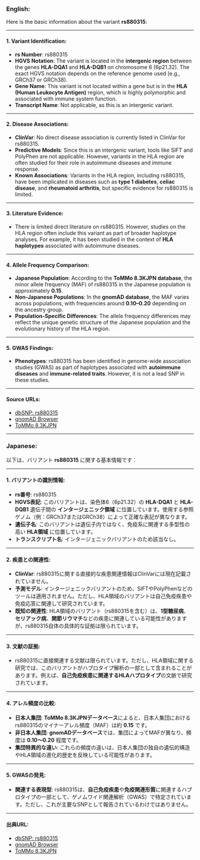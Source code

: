 ### English:
Here is the basic information about the variant **rs880315**:

---

#### 1. **Variant Identification**:
- **rs Number**: rs880315
- **HGVS Notation**: The variant is located in the **intergenic region** between the genes **HLA-DQA1** and **HLA-DQB1** on chromosome 6 (6p21.32). The exact HGVS notation depends on the reference genome used (e.g., GRCh37 or GRCh38).
- **Gene Name**: This variant is not located within a gene but is in the **HLA (Human Leukocyte Antigen)** region, which is highly polymorphic and associated with immune system function.
- **Transcript Name**: Not applicable, as this is an intergenic variant.

---

#### 2. **Disease Associations**:
- **ClinVar**: No direct disease association is currently listed in ClinVar for rs880315.
- **Predictive Models**: Since this is an intergenic variant, tools like SIFT and PolyPhen are not applicable. However, variants in the HLA region are often studied for their role in autoimmune diseases and immune response.
- **Known Associations**: Variants in the HLA region, including rs880315, have been implicated in diseases such as **type 1 diabetes**, **celiac disease**, and **rheumatoid arthritis**, but specific evidence for rs880315 is limited.

---

#### 3. **Literature Evidence**:
- There is limited direct literature on rs880315. However, studies on the HLA region often include this variant as part of broader haplotype analyses. For example, it has been studied in the context of **HLA haplotypes** associated with autoimmune diseases.

---

#### 4. **Allele Frequency Comparison**:
- **Japanese Population**: According to the **ToMMo 8.3KJPN database**, the minor allele frequency (MAF) of rs880315 in the Japanese population is approximately **0.15**.
- **Non-Japanese Populations**: In the **gnomAD database**, the MAF varies across populations, with frequencies around **0.10–0.20** depending on the ancestry group.
- **Population-Specific Differences**: The allele frequency differences may reflect the unique genetic structure of the Japanese population and the evolutionary history of the HLA region.

---

#### 5. **GWAS Findings**:
- **Phenotypes**: rs880315 has been identified in genome-wide association studies (GWAS) as part of haplotypes associated with **autoimmune diseases** and **immune-related traits**. However, it is not a lead SNP in these studies.

---

#### Source URLs:
- [dbSNP: rs880315](https://www.ncbi.nlm.nih.gov/snp/rs880315)
- [gnomAD Browser](https://gnomad.broadinstitute.org/)
- [ToMMo 8.3KJPN](https://jmorp.megabank.tohoku.ac.jp/2021/)

---

### Japanese:
以下は、バリアント **rs880315** に関する基本情報です：

---

#### 1. **バリアントの識別情報**:
- **rs番号**: rs880315
- **HGVS表記**: このバリアントは、染色体6（6p21.32）の **HLA-DQA1** と **HLA-DQB1** 遺伝子間の **インタージェニック領域** に位置しています。使用する参照ゲノム（例：GRCh37またはGRCh38）によって正確な表記が異なります。
- **遺伝子名**: このバリアントは遺伝子内ではなく、免疫系に関連する多型性の高い **HLA領域** に位置しています。
- **トランスクリプト名**: インタージェニックバリアントのため該当なし。

---

#### 2. **疾患との関連性**:
- **ClinVar**: rs880315に関する直接的な疾患関連情報はClinVarには現在記載されていません。
- **予測モデル**: インタージェニックバリアントのため、SIFTやPolyPhenなどのツールは適用されません。ただし、HLA領域のバリアントは自己免疫疾患や免疫応答に関連して研究されています。
- **既知の関連性**: HLA領域のバリアント（rs880315を含む）は、**1型糖尿病**、**セリアック病**、**関節リウマチ**などの疾患に関連している可能性がありますが、rs880315自体の具体的な証拠は限られています。

---

#### 3. **文献の証拠**:
- rs880315に直接関連する文献は限られています。ただし、HLA領域に関する研究では、このバリアントがハプロタイプ解析の一部として含まれることがあります。例えば、**自己免疫疾患に関連するHLAハプロタイプ**の文脈で研究されています。

---

#### 4. **アレル頻度の比較**:
- **日本人集団**: **ToMMo 8.3KJPNデータベース**によると、日本人集団におけるrs880315のマイナーアレル頻度（MAF）は約 **0.15** です。
- **非日本人集団**: **gnomADデータベース**では、集団によってMAFが異なり、頻度は **0.10～0.20** 程度です。
- **集団特異的な違い**: これらの頻度の違いは、日本人集団の独自の遺伝的構造やHLA領域の進化的歴史を反映している可能性があります。

---

#### 5. **GWASの発見**:
- **関連する表現型**: rs880315は、**自己免疫疾患**や**免疫関連形質**に関連するハプロタイプの一部として、ゲノムワイド関連解析（GWAS）で特定されています。ただし、これが主要なSNPとして報告されているわけではありません。

---

#### 出典URL:
- [dbSNP: rs880315](https://www.ncbi.nlm.nih.gov/snp/rs880315)
- [gnomAD Browser](https://gnomad.broadinstitute.org/)
- [ToMMo 8.3KJPN](https://jmorp.megabank.tohoku.ac.jp/2021/)
